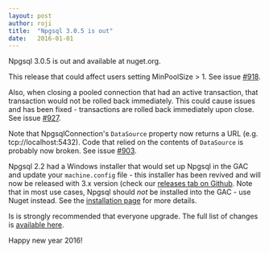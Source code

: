 ```yaml
---
layout: post
author: roji
title:  "Npgsql 3.0.5 is out"
date:   2016-01-01
---
```

Npgsql 3.0.5 is out and available at nuget.org.

This release that could affect users setting MinPoolSize > 1.
See issue [#918](https://github.com/npgsql/npgsql/issues/918).

Also, when closing a pooled connection that had an active transaction, that transaction would not be rolled back
immediately. This could cause issues and has been fixed - transactions are rolled back immediately upon close.
See issue [#927](https://github.com/npgsql/npgsql/issues/927).

Note that NpgsqlConnection's `DataSource` property now returns a URL (e.g. tcp://localhost:5432). Code that relied
on the contents of `DataSource` is probably now broken. See issue [#903](https://github.com/npgsql/npgsql/issues/903).

Npgsql 2.2 had a Windows installer that would set up Npgsql in the GAC and update your `machine.config` file - this
installer has been revived and will now be released with 3.x version
(check our [releases tab on Github](https://github.com/npgsql/npgsql/releases).
Note that in most use cases, Npgsql should *not* be installed into the GAC - use Nuget instead.
See the [installation page](http://www.npgsql.org/install.html) for more details.

Is is strongly recommended that everyone upgrade. The full list of changes is
[available here](https://github.com/npgsql/npgsql/issues?q=milestone%3A3.0.5).

Happy new year 2016!
